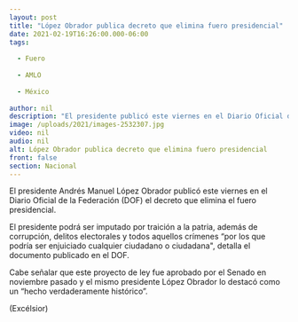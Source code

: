 ```yaml
---
layout: post
title: "López Obrador publica decreto que elimina fuero presidencial"
date: 2021-02-19T16:26:00.000-06:00
tags:
  
  - Fuero
  
  - AMLO
  
  - México
  
author: nil
description: "El presidente publicó este viernes en el Diario Oficial de la Federación (DOF) el decreto que elimina el fuero presidencial"
image: /uploads/2021/images-2532307.jpg
video: nil
audio: nil
alt: López Obrador publica decreto que elimina fuero presidencial
front: false
section: Nacional
---
```


El presidente Andrés Manuel López Obrador publicó este viernes en el Diario Oficial de la Federación (DOF) el decreto que elimina el fuero presidencial.

El presidente podrá ser imputado por traición a la patria, además de corrupción, delitos electorales y todos aquellos crímenes “por los que podría ser enjuiciado cualquier ciudadano o ciudadana", detalla el documento publicado en el DOF.

Cabe señalar que este proyecto de ley fue aprobado por el Senado en noviembre pasado y el mismo presidente López Obrador lo destacó como un “hecho verdaderamente histórico”.

(Excélsior)

